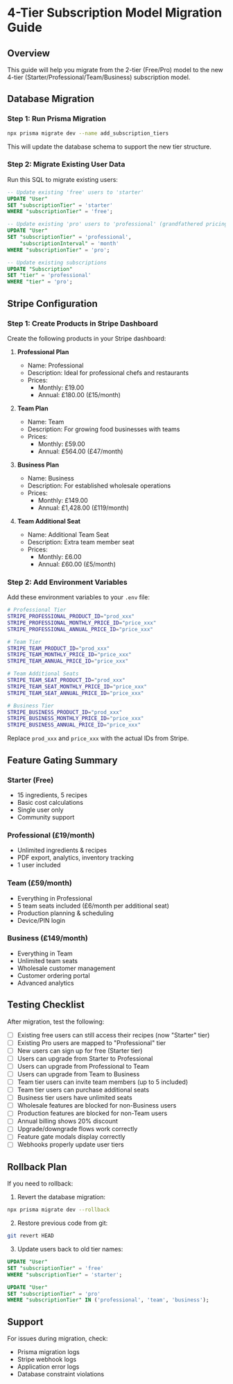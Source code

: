 # 4-Tier Subscription Model Migration Guide

## Overview

This guide will help you migrate from the 2-tier (Free/Pro) model to the new 4-tier (Starter/Professional/Team/Business) subscription model.

## Database Migration

### Step 1: Run Prisma Migration

```bash
npx prisma migrate dev --name add_subscription_tiers
```

This will update the database schema to support the new tier structure.

### Step 2: Migrate Existing User Data

Run this SQL to migrate existing users:

```sql
-- Update existing 'free' users to 'starter'
UPDATE "User" 
SET "subscriptionTier" = 'starter' 
WHERE "subscriptionTier" = 'free';

-- Update existing 'pro' users to 'professional' (grandfathered pricing)
UPDATE "User" 
SET "subscriptionTier" = 'professional',
    "subscriptionInterval" = 'month'
WHERE "subscriptionTier" = 'pro';

-- Update existing subscriptions
UPDATE "Subscription"
SET "tier" = 'professional'
WHERE "tier" = 'pro';
```

## Stripe Configuration

### Step 1: Create Products in Stripe Dashboard

Create the following products in your Stripe dashboard:

1. **Professional Plan**
   - Name: Professional
   - Description: Ideal for professional chefs and restaurants
   - Prices:
     - Monthly: £19.00
     - Annual: £180.00 (£15/month)

2. **Team Plan**
   - Name: Team
   - Description: For growing food businesses with teams
   - Prices:
     - Monthly: £59.00
     - Annual: £564.00 (£47/month)

3. **Business Plan**
   - Name: Business
   - Description: For established wholesale operations
   - Prices:
     - Monthly: £149.00
     - Annual: £1,428.00 (£119/month)

4. **Team Additional Seat**
   - Name: Additional Team Seat
   - Description: Extra team member seat
   - Prices:
     - Monthly: £6.00
     - Annual: £60.00 (£5/month)

### Step 2: Add Environment Variables

Add these environment variables to your `.env` file:

```bash
# Professional Tier
STRIPE_PROFESSIONAL_PRODUCT_ID="prod_xxx"
STRIPE_PROFESSIONAL_MONTHLY_PRICE_ID="price_xxx"
STRIPE_PROFESSIONAL_ANNUAL_PRICE_ID="price_xxx"

# Team Tier
STRIPE_TEAM_PRODUCT_ID="prod_xxx"
STRIPE_TEAM_MONTHLY_PRICE_ID="price_xxx"
STRIPE_TEAM_ANNUAL_PRICE_ID="price_xxx"

# Team Additional Seats
STRIPE_TEAM_SEAT_PRODUCT_ID="prod_xxx"
STRIPE_TEAM_SEAT_MONTHLY_PRICE_ID="price_xxx"
STRIPE_TEAM_SEAT_ANNUAL_PRICE_ID="price_xxx"

# Business Tier
STRIPE_BUSINESS_PRODUCT_ID="prod_xxx"
STRIPE_BUSINESS_MONTHLY_PRICE_ID="price_xxx"
STRIPE_BUSINESS_ANNUAL_PRICE_ID="price_xxx"
```

Replace `prod_xxx` and `price_xxx` with the actual IDs from Stripe.

## Feature Gating Summary

### Starter (Free)
- 15 ingredients, 5 recipes
- Basic cost calculations
- Single user only
- Community support

### Professional (£19/month)
- Unlimited ingredients & recipes
- PDF export, analytics, inventory tracking
- 1 user included

### Team (£59/month)
- Everything in Professional
- 5 team seats included (£6/month per additional seat)
- Production planning & scheduling
- Device/PIN login

### Business (£149/month)
- Everything in Team
- Unlimited team seats
- Wholesale customer management
- Customer ordering portal
- Advanced analytics

## Testing Checklist

After migration, test the following:

- [ ] Existing free users can still access their recipes (now "Starter" tier)
- [ ] Existing Pro users are mapped to "Professional" tier
- [ ] New users can sign up for free (Starter tier)
- [ ] Users can upgrade from Starter to Professional
- [ ] Users can upgrade from Professional to Team
- [ ] Users can upgrade from Team to Business
- [ ] Team tier users can invite team members (up to 5 included)
- [ ] Team tier users can purchase additional seats
- [ ] Business tier users have unlimited seats
- [ ] Wholesale features are blocked for non-Business users
- [ ] Production features are blocked for non-Team users
- [ ] Annual billing shows 20% discount
- [ ] Upgrade/downgrade flows work correctly
- [ ] Feature gate modals display correctly
- [ ] Webhooks properly update user tiers

## Rollback Plan

If you need to rollback:

1. Revert the database migration:
```bash
npx prisma migrate dev --rollback
```

2. Restore previous code from git:
```bash
git revert HEAD
```

3. Update users back to old tier names:
```sql
UPDATE "User" 
SET "subscriptionTier" = 'free' 
WHERE "subscriptionTier" = 'starter';

UPDATE "User" 
SET "subscriptionTier" = 'pro' 
WHERE "subscriptionTier" IN ('professional', 'team', 'business');
```

## Support

For issues during migration, check:
- Prisma migration logs
- Stripe webhook logs
- Application error logs
- Database constraint violations

